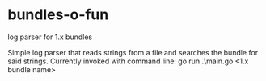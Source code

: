 # bundles-o-fun
log parser for 1.x bundles

Simple log parser that reads strings from a file and searches the bundle for said strings. Currently invoked with command line: go run .\main.go <1.x bundle name>
